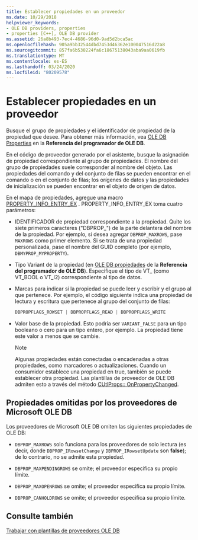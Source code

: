 ```yaml
---
title: Establecer propiedades en un proveedor
ms.date: 10/29/2018
helpviewer_keywords:
- OLE DB providers, properties
- properties [C++], OLE DB provider
ms.assetid: 26a8b493-7ec4-4686-96d0-9ad5d2bca5ac
ms.openlocfilehash: 905a9bb32544dbd7453d46362e100047516d22a8
ms.sourcegitcommit: 857fa6b530224fa6c18675138043aba9aa0619fb
ms.translationtype: MT
ms.contentlocale: es-ES
ms.lasthandoff: 03/24/2020
ms.locfileid: "80209578"
---
```

# <a name="setting-properties-in-your-provider"></a>Establecer propiedades en un proveedor

Busque el grupo de propiedades y el identificador de propiedad de la propiedad que desee. Para obtener más información, vea [OLE DB Properties](/previous-versions/windows/desktop/ms722734(v=vs.85)) en la **Referencia del programador de OLE DB**.

En el código de proveedor generado por el asistente, busque la asignación de propiedad correspondiente al grupo de propiedades. El nombre del grupo de propiedades suele corresponder al nombre del objeto. Las propiedades del comando y del conjunto de filas se pueden encontrar en el comando o en el conjunto de filas; los orígenes de datos y las propiedades de inicialización se pueden encontrar en el objeto de origen de datos.

En el mapa de propiedades, agregue una macro [PROPERTY_INFO_ENTRY_EX](../../data/oledb/property-info-entry-ex.md) . PROPERTY_INFO_ENTRY_EX toma cuatro parámetros:

- IDENTIFICADOR de propiedad correspondiente a la propiedad. Quite los siete primeros caracteres ("DBPROP_") de la parte delantera del nombre de la propiedad. Por ejemplo, si desea agregar `DBPROP_MAXROWS`, pase `MAXROWS` como primer elemento. Si se trata de una propiedad personalizada, pase el nombre del GUID completo (por ejemplo, `DBMYPROP_MYPROPERTY`).

- Tipo Variant de la propiedad (en [OLE DB propiedades](/previous-versions/windows/desktop/ms722734(v=vs.85)) de la **Referencia del programador de OLE DB**). Especifique el tipo de VT_ (como VT_BOOL o VT_I2) correspondiente al tipo de datos.

- Marcas para indicar si la propiedad se puede leer y escribir y el grupo al que pertenece. Por ejemplo, el código siguiente indica una propiedad de lectura y escritura que pertenece al grupo del conjunto de filas:

    ```cpp
    DBPROPFLAGS_ROWSET | DBPROPFLAGS_READ | DBPROPFLAGS_WRITE
    ```

- Valor base de la propiedad. Esto podría ser `VARIANT_FALSE` para un tipo booleano o cero para un tipo entero, por ejemplo. La propiedad tiene este valor a menos que se cambie.

    > [!NOTE]
    > Algunas propiedades están conectadas o encadenadas a otras propiedades, como marcadores o actualizaciones. Cuando un consumidor establece una propiedad en true, también se puede establecer otra propiedad. Las plantillas de proveedor de OLE DB admiten esto a través del método [CUtlProps:: OnPropertyChanged](../../data/oledb/cutlprops-onpropertychanged.md).

## <a name="properties-ignored-by-microsoft-ole-db-providers"></a>Propiedades omitidas por los proveedores de Microsoft OLE DB

Los proveedores de Microsoft OLE DB omiten las siguientes propiedades de OLE DB:

- `DBPROP_MAXROWS` solo funciona para los proveedores de solo lectura (es decir, donde `DBPROP_IRowsetChange` y `DBPROP_IRowsetUpdate` son **false**); de lo contrario, no se admite esta propiedad.

- `DBPROP_MAXPENDINGROWS` se omite; el proveedor especifica su propio límite.

- `DBPROP_MAXOPENROWS` se omite; el proveedor especifica su propio límite.

- `DBPROP_CANHOLDROWS` se omite; el proveedor especifica su propio límite.

## <a name="see-also"></a>Consulte también

[Trabajar con plantillas de proveedores OLE DB](../../data/oledb/working-with-ole-db-provider-templates.md)
